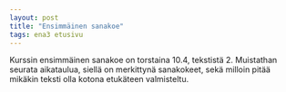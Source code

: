 ```yaml
---
layout: post
title: "Ensimmäinen sanakoe"
tags: ena3 etusivu
---
```


Kurssin ensimmäinen sanakoe on torstaina 10.4, tekstistä 2. Muistathan seurata aikataulua, siellä on merkittynä sanakokeet, sekä milloin pitää mikäkin teksti olla kotona etukäteen valmisteltu.